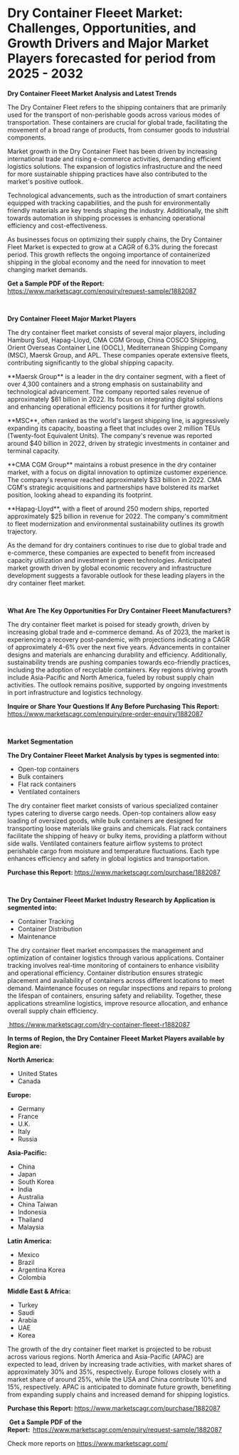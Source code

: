 <p><h1>Dry Container Fleeet Market: Challenges, Opportunities, and Growth Drivers and Major Market Players forecasted for period from 2025 - 2032</h1></p><p><strong>Dry Container Fleeet Market Analysis and Latest Trends</strong></p>
<p><p>The Dry Container Fleet refers to the shipping containers that are primarily used for the transport of non-perishable goods across various modes of transportation. These containers are crucial for global trade, facilitating the movement of a broad range of products, from consumer goods to industrial components.</p><p>Market growth in the Dry Container Fleet has been driven by increasing international trade and rising e-commerce activities, demanding efficient logistics solutions. The expansion of logistics infrastructure and the need for more sustainable shipping practices have also contributed to the market's positive outlook. </p><p>Technological advancements, such as the introduction of smart containers equipped with tracking capabilities, and the push for environmentally friendly materials are key trends shaping the industry. Additionally, the shift towards automation in shipping processes is enhancing operational efficiency and cost-effectiveness.</p><p>As businesses focus on optimizing their supply chains, the Dry Container Fleet Market is expected to grow at a CAGR of 6.3% during the forecast period. This growth reflects the ongoing importance of containerized shipping in the global economy and the need for innovation to meet changing market demands.</p></p>
<p><strong>Get a Sample PDF of the Report:&nbsp;</strong> <a href="https://www.marketscagr.com/enquiry/request-sample/1882087?utm_campaign=2468&utm_medium=2&utm_source=Github&utm_content=ia&utm_term=11032025&utm_id=dry-container-fleeet">https://www.marketscagr.com/enquiry/request-sample/1882087</a></p>
<p>&nbsp;</p>
<p><strong>Dry Container Fleeet Major Market Players</strong></p>
<p><p>The dry container fleet market consists of several major players, including Hamburg Sud, Hapag-Lloyd, CMA CGM Group, China COSCO Shipping, Orient Overseas Container Line (OOCL), Mediterranean Shipping Company (MSC), Maersk Group, and APL. These companies operate extensive fleets, contributing significantly to the global shipping capacity.</p><p>**Maersk Group** is a leader in the dry container segment, with a fleet of over 4,300 containers and a strong emphasis on sustainability and technological advancement. The company reported sales revenue of approximately $61 billion in 2022. Its focus on integrating digital solutions and enhancing operational efficiency positions it for further growth.</p><p>**MSC**, often ranked as the world's largest shipping line, is aggressively expanding its capacity, boasting a fleet that includes over 2 million TEUs (Twenty-foot Equivalent Units). The company's revenue was reported around $40 billion in 2022, driven by strategic investments in container and terminal capacity.</p><p>**CMA CGM Group** maintains a robust presence in the dry container market, with a focus on digital innovation to optimize customer experience. The company's revenue reached approximately $33 billion in 2022. CMA CGM's strategic acquisitions and partnerships have bolstered its market position, looking ahead to expanding its footprint.</p><p>**Hapag-Lloyd**, with a fleet of around 250 modern ships, reported approximately $25 billion in revenue for 2022. The company's commitment to fleet modernization and environmental sustainability outlines its growth trajectory.</p><p>As the demand for dry containers continues to rise due to global trade and e-commerce, these companies are expected to benefit from increased capacity utilization and investment in green technologies. Anticipated market growth driven by global economic recovery and infrastructure development suggests a favorable outlook for these leading players in the dry container fleet market.</p></p>
<p>&nbsp;</p>
<p><strong>What Are The Key Opportunities For Dry Container Fleeet Manufacturers?</strong></p>
<p><p>The dry container fleet market is poised for steady growth, driven by increasing global trade and e-commerce demand. As of 2023, the market is experiencing a recovery post-pandemic, with projections indicating a CAGR of approximately 4-6% over the next five years. Advancements in container designs and materials are enhancing durability and efficiency. Additionally, sustainability trends are pushing companies towards eco-friendly practices, including the adoption of recyclable containers. Key regions driving growth include Asia-Pacific and North America, fueled by robust supply chain activities. The outlook remains positive, supported by ongoing investments in port infrastructure and logistics technology.</p></p>
<p><strong>Inquire or Share Your Questions If Any Before Purchasing This Report:</strong> <a href="https://www.marketscagr.com/enquiry/pre-order-enquiry/1882087?utm_campaign=2468&utm_medium=2&utm_source=Github&utm_content=ia&utm_term=11032025&utm_id=dry-container-fleeet">https://www.marketscagr.com/enquiry/pre-order-enquiry/1882087</a></p>
<p>&nbsp;</p>
<p><strong>Market Segmentation</strong></p>
<p><strong>The Dry Container Fleeet Market Analysis by types is segmented into:</strong></p>
<p><ul><li>Open-top containers</li><li>Bulk containers</li><li>Flat rack containers</li><li>Ventilated containers</li></ul></p>
<p><p>The dry container fleet market consists of various specialized container types catering to diverse cargo needs. Open-top containers allow easy loading of oversized goods, while bulk containers are designed for transporting loose materials like grains and chemicals. Flat rack containers facilitate the shipping of heavy or bulky items, providing a platform without side walls. Ventilated containers feature airflow systems to protect perishable cargo from moisture and temperature fluctuations. Each type enhances efficiency and safety in global logistics and transportation.</p></p>
<p><strong>Purchase this Report:&nbsp;</strong><a href="https://www.marketscagr.com/purchase/1882087?utm_campaign=2468&utm_medium=2&utm_source=Github&utm_content=ia&utm_term=11032025&utm_id=dry-container-fleeet">https://www.marketscagr.com/purchase/1882087</a></p>
<p>&nbsp;</p>
<p><strong>The Dry Container Fleeet Market Industry Research by Application is segmented into:</strong></p>
<p><ul><li>Container Tracking</li><li>Container Distribution</li><li>Maintenance</li></ul></p>
<p><p>The dry container fleet market encompasses the management and optimization of container logistics through various applications. Container tracking involves real-time monitoring of containers to enhance visibility and operational efficiency. Container distribution ensures strategic placement and availability of containers across different locations to meet demand. Maintenance focuses on regular inspections and repairs to prolong the lifespan of containers, ensuring safety and reliability. Together, these applications streamline logistics, improve resource allocation, and enhance overall supply chain efficiency.</p></p>
<p><a href="https://www.marketscagr.com/dry-container-fleeet-r1882087?utm_campaign=2468&utm_medium=2&utm_source=Github&utm_content=ia&utm_term=11032025&utm_id=dry-container-fleeet">&nbsp;https://www.marketscagr.com/dry-container-fleeet-r1882087</a></p>
<p><strong>In terms of Region, the Dry Container Fleeet Market Players available by Region are:</strong></p>
<p>
    <p> <strong> North America: </strong>
        <ul>
            <li>United States</li>
            <li>Canada</li>
        </ul>
        </p> 
    <p> <strong> Europe: </strong>
        <ul>
            <li>Germany</li>
            <li>France</li>
            <li>U.K.</li>
            <li>Italy</li>
            <li>Russia</li>
        </ul>
        </p> 
    <p> <strong> Asia-Pacific: </strong>
        <ul>
            <li>China</li>
            <li>Japan</li>
            <li>South Korea</li>
            <li>India</li>
            <li>Australia</li>
            <li>China Taiwan</li>
            <li>Indonesia</li>
            <li>Thailand</li>
            <li>Malaysia</li>
        </ul>
        </p> 
    <p> <strong> Latin America: </strong>
        <ul>
            <li>Mexico</li>
            <li>Brazil</li>
            <li>Argentina Korea</li>
            <li>Colombia</li>
        </ul>
        </p> 
    <p> <strong> Middle East & Africa: </strong>
        <ul>
            <li>Turkey</li>
            <li>Saudi</li>
            <li>Arabia</li>
            <li>UAE</li>
            <li>Korea</li>
        </ul>
    </p>
    </p>
<p><p>The growth of the dry container fleet market is projected to be robust across various regions. North America and Asia-Pacific (APAC) are expected to lead, driven by increasing trade activities, with market shares of approximately 30% and 35%, respectively. Europe follows closely with a market share of around 25%, while the USA and China contribute 10% and 15%, respectively. APAC is anticipated to dominate future growth, benefiting from expanding supply chains and increased demand for shipping logistics.</p></p>
<p><strong>Purchase this Report: </strong><a href="https://www.marketscagr.com/purchase/1882087?utm_campaign=2468&utm_medium=2&utm_source=Github&utm_content=ia&utm_term=11032025&utm_id=dry-container-fleeet">https://www.marketscagr.com/purchase/1882087</a></p>
<p>&nbsp;<strong>Get a Sample PDF of the Report:&nbsp;&nbsp;</strong><a href="https://www.marketscagr.com/enquiry/request-sample/1882087?utm_campaign=2468&utm_medium=2&utm_source=Github&utm_content=ia&utm_term=11032025&utm_id=dry-container-fleeet">https://www.marketscagr.com/enquiry/request-sample/1882087</a></p>
<p><strong></strong></p>
<p>Check more reports on <a href="https://www.marketscagr.com/?utm_campaign=2468&utm_medium=2&utm_source=Github&utm_content=ia&utm_term=11032025&utm_id=dry-container-fleeet">https://www.marketscagr.com/</a></p>